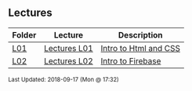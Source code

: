 ## Lectures
| Folder | Lecture | Description|
 | ------------|------------|------------|
 | [L01](https://github.com/rugbyprof/4443-Mobile-Apps/tree/master/Lectures/L01) | [ Lectures L01 ](https://github.com/rugbyprof/4443-Mobile-Apps/tree/master/Lectures/L01) | [ Intro to Html and CSS](https://github.com/rugbyprof/4443-Mobile-Apps/tree/master/Lectures/L01) | [N/A](https://github.com/rugbyprof/4443-Mobile-Apps/tree/master/Lectures/L01) |
 | [L02](https://github.com/rugbyprof/4443-Mobile-Apps/tree/master/Lectures/L02) | [ Lectures L02 ](https://github.com/rugbyprof/4443-Mobile-Apps/tree/master/Lectures/L02) | [ Intro to Firebase](https://github.com/rugbyprof/4443-Mobile-Apps/tree/master/Lectures/L02) | [N/A](https://github.com/rugbyprof/4443-Mobile-Apps/tree/master/Lectures/L02) |

<sup>Last Updated: 2018-09-17 (Mon @ 17:32)</sup>